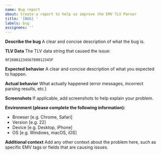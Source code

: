 ```yaml
---
name: Bug report
about: Create a report to help us improve the EMV TLV Parser
title: '[BUG] '
labels: bug
assignees: ''
---
```


**Describe the bug**
A clear and concise description of what the bug is.

**TLV Data**
The TLV data string that caused the issue:
```
9F2608123456789012345F
```

**Expected behavior**
A clear and concise description of what you expected to happen.

**Actual behavior**
What actually happened (error messages, incorrect parsing results, etc.)

**Screenshots**
If applicable, add screenshots to help explain your problem.

**Environment (please complete the following information):**
- Browser [e.g. Chrome, Safari]
- Version [e.g. 22]
- Device [e.g. Desktop, iPhone]
- OS [e.g. Windows, macOS, iOS]

**Additional context**
Add any other context about the problem here, such as specific EMV tags or fields that are causing issues. 